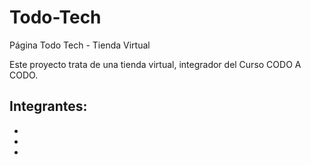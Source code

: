 # Todo-Tech
 Página Todo Tech - Tienda Virtual

Este proyecto trata de una tienda virtual, integrador del Curso CODO A CODO.

Integrantes: 
-
-
-
-